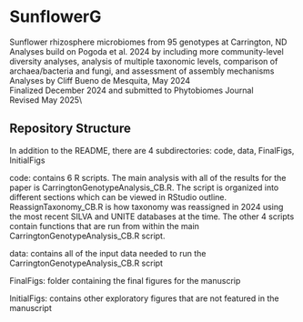 # SunflowerG
Sunflower rhizosphere microbiomes from 95 genotypes at Carrington, ND\
Analyses build on Pogoda et al. 2024 by including more community-level diversity analyses, analysis of multiple taxonomic levels, comparison of archaea/bacteria and fungi, and assessment of assembly mechanisms\
Analyses by Cliff Bueno de Mesquita, May 2024\
Finalized December 2024 and submitted to Phytobiomes Journal\
Revised May 2025\

## Repository Structure
In addition to the README, there are 4 subdirectories: code, data, FinalFigs, InitialFigs

code: contains 6 R scripts. The main analysis with all of the results for the paper is CarringtonGenotypeAnalysis_CB.R. The script is organized into different sections which can be viewed in RStudio outline. ReassignTaxonomy_CB.R is how taxonomy was reassigned in 2024 using the most recent SILVA and UNITE databases at the time. The other 4 scripts contain functions that are run from within the main CarringtonGenotypeAnalysis_CB.R script.

data: contains all of the input data needed to run the CarringtonGenotypeAnalysis_CB.R script

FinalFigs: folder containing the final figures for the manuscrip

InitialFigs: contains other exploratory figures that are not featured in the manuscript

